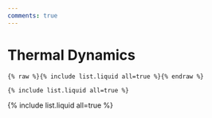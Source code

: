 ```yaml
---
comments: true
---
```

# **Thermal Dynamics**

```
{% raw %}{% include list.liquid all=true %}{% endraw %}

{% include list.liquid all=true %}
```

{% include list.liquid all=true %}

